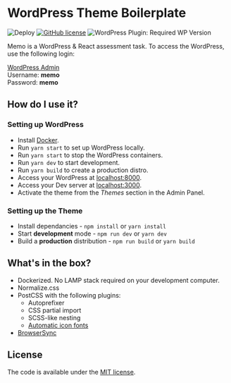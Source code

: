 # WordPress Theme Boilerplate
![Deploy](https://github.com/magn3tic/is3/workflows/Deploy/badge.svg)
[![GitHub license](https://img.shields.io/github/license/codilation/wordpress-theme-boilerplate)](https://github.com/codiltion/wordpress-theme-boilerplate/blob/master/LICENSE)
![WordPress Plugin: Required WP Version](https://img.shields.io/wordpress/plugin/wp-version/gutenberg)

Memo is a WordPress & React assessment task. To access the WordPress, use the following login:

[WordPress Admin](http://178.62.107.86/wp-admin)<br />
Username: **memo**<br />
Password: **memo**

## How do I use it?

### Setting up WordPress

- Install [Docker](https://www.docker.com/products/docker-desktop).
- Run `yarn start` to set up WordPress locally.
- Run `yarn start` to stop the WordPress containers.
- Run `yarn dev` to start development.
- Run `yarn build` to create a production distro.
- Access your WordPress at [localhost:8000](http://localhost:8000).
- Access your Dev server at [localhost:3000](http://localhost:8000).
- Activate the theme from the *Themes* section in the Admin Panel.

### Setting up the Theme

- Install dependancies - `npm install` or `yarn install`
- Start **development** mode - `npm run dev` or `yarn dev`
- Build a **production** distribution - `npm run build` or `yarn build`

## What's in the box?

- Dockerized. No LAMP stack required on your development computer.
- Normalize.css
- PostCSS with the following plugins:
    - Autoprefixer
    - CSS partial import
    - SCSS-like nesting
    - [Automatic icon fonts](https://www.npmjs.com/package/iconfont-webpack-plugin)
- [BrowserSync](https://www.browsersync.io/)


## License

The code is available under the [MIT license](LICENSE.txt).
